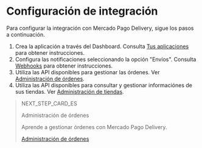 # Configuración de integración

Para configurar la integración con Mercado Pago Delivery, sigue los pasos a continuación.

1. Crea la aplicación a través del Dashboard. Consulta [Tus aplicaciones](https://www.mercadopago[FAKER][URL][DOMAIN]/developers/es/guides/resources/dashboard/applications) para obtener instrucciones.
2. Configura las notificaciones seleccionando la opción "Envíos". Consulta [Webhooks](https://www.mercadopago[FAKER][URL][DOMAIN]/developers/es/guides/notifications/webhooks/webhooks) para obtener instrucciones.
3. Utiliza las API disponibles para gestionar las órdenes. Ver [Administración de órdenes](https://www.mercadopago[FAKER][URL][DOMAIN]/developers/es/guides/proximity-mp-delivery/order-management).
4. Utiliza las API disponibles para consultar y gestionar informaciónes de sus tiendas. Ver [Administración de tiendas](https://www.mercadopago[FAKER][URL][DOMAIN]/developers/es/guides/proximity-mp-delivery/store-management).

> NEXT_STEP_CARD_ES
>
> Administración de órdenes
>
> Aprende a gestionar órdenes con Mercado Pago Delivery.
>
> [Administración de órdenes](https://www.mercadopago[FAKER][URL][DOMAIN]/developers/es/guides/mp-delivery/order-management)

